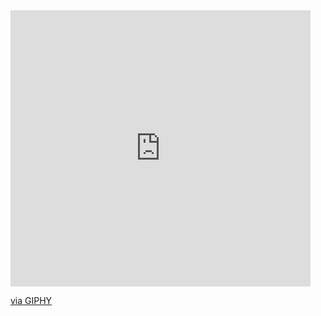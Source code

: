 <iframe src="https://giphy.com/embed/8BCvl3HJRaFB7LIAsT" width="480" height="442" style="" frameBorder="0" class="giphy-embed" allowFullScreen></iframe><p><a href="https://giphy.com/gifs/8BCvl3HJRaFB7LIAsT">via GIPHY</a></p>
